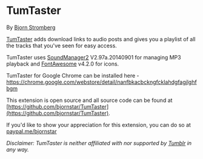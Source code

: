 # TumTaster
By [Bjorn Stromberg](http://bjornstar.com/about)

[TumTaster](http://tumtaster.bjornstar.com/) adds download links to audio posts and gives you a playlist of all the tracks that you've seen for easy access.

TumTaster uses [SoundManager2](http://www.schillmania.com/projects/soundmanager2) V2.97a.20140901 for managing MP3 playback and [FontAwesome](http://fortawesome.github.io/Font-Awesome/) v4.2.0 for icons.

TumTaster for Google Chrome can be installed here - https://chrome.google.com/webstore/detail/nanfbkacbckngfcklahdgfagjlghfbgm

This extension is open source and all source code can be found at [https://github.com/bjornstar/TumTaster](https://github.com/bjornstar/TumTaster).

If you'd like to show your appreciation for this extension, you can do so at [paypal.me/bjornstar](https://paypal.me/bjornstar)

*Disclaimer: TumTaster is neither affiliated with nor supported by [Tumblr](https://www.tumblr.com/) in any way.*
